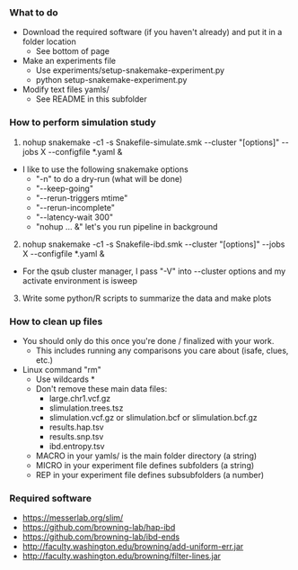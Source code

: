 
### What to do

- Download the required software (if you haven't already) and put it in a folder location
  - See bottom of page
- Make an experiments file
  - Use experiments/setup-snakemake-experiment.py
  - python setup-snakemake-experiment.py
- Modify text files yamls/
  - See README in this subfolder

### How to perform simulation study

1. nohup snakemake -c1 -s Snakefile-simulate.smk --cluster "[options]" --jobs X --configfile *.yaml &
  - I like to use the following snakemake options
    - "-n" to do a dry-run (what will be done)
    - "--keep-going"
    - "--rerun-triggers mtime"
    - "--rerun-incomplete"
    - "--latency-wait 300"
    - "nohup ... &" let's you run pipeline in background
2. nohup snakemake -c1 -s Snakefile-ibd.smk --cluster "[options]" --jobs X --configfile *.yaml &
  - For the qsub cluster manager, I pass "-V" into --cluster options and my activate environment is isweep
3. Write some python/R scripts to summarize the data and make plots

### How to clean up files

- You should only do this once you're done / finalized with your work.
  - This includes running any comparisons you care about (isafe, clues, etc.)
- Linux command "rm"  
  - Use wildcards *
  - Don't remove these main data files:
    - large.chr1.vcf.gz
    - slimulation.trees.tsz
    - slimulation.vcf.gz or slimulation.bcf or slimulation.bcf.gz
    - results.hap.tsv
    - results.snp.tsv
    - ibd.entropy.tsv
  - MACRO in your yamls/ is the main folder directory (a string)
  - MICRO in your experiment file defines subfolders (a string)
  - REP in your experiment file defines subsubfolders (a number)

### Required software
- https://messerlab.org/slim/
- https://github.com/browning-lab/hap-ibd
- https://github.com/browning-lab/ibd-ends
- http://faculty.washington.edu/browning/add-uniform-err.jar
- http://faculty.washington.edu/browning/filter-lines.jar